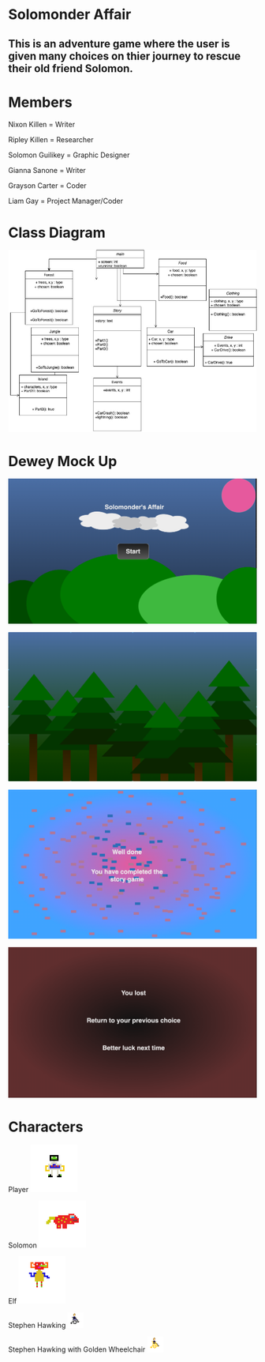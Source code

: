 # Solomonder Affair
## This is an adventure game where the user is given many choices on thier journey to rescue their old friend Solomon. 

# Members
 Nixon Killen = Writer 
 
 Ripley Killen = Researcher
 
 Solomon Guilikey = Graphic Designer
 
 Gianna Sanone = Writer
 
 Grayson Carter = Coder
 
 Liam Gay = Project Manager/Coder
# Class Diagram

![Gameplay](https://github.com/LiamTGay/Adventure-Story/blob/main/images/Final%20Diagram.jpg?raw=true)

# Dewey Mock Up
![Start Screen](https://github.com/LiamTGay/Adventure-Story/blob/main/images/Start%20Screen.png?raw=true)

![Forest Background](https://github.com/LiamTGay/Adventure-Story/blob/main/images/Forest.png?raw=true)

![Win Screen](https://github.com/LiamTGay/Adventure-Story/blob/main/images/Win%20Screen.png?raw=true)

![Lose Screen](https://github.com/LiamTGay/Adventure-Story/blob/main/images/Lose%20Screen.png?raw=true)

# Characters
Player
![Player](https://github.com/LiamTGay/Adventure-Story/blob/main/images/New%20Piskel-1.png%20(1).png?raw=true)

Solomon
![Solomonder](https://github.com/LiamTGay/Adventure-Story/blob/main/images/Real%20Solomonder.png?raw=true)

Elf
![Elf](https://github.com/LiamTGay/Adventure-Story/blob/main/images/Elf.png?raw=true)

Stephen Hawking 
![Stephen Hawking](https://github.com/LiamTGay/Adventure-Story/blob/main/images/StephenHawkingWithWhellchair.png?raw=true)

Stephen Hawking with Golden Wheelchair
![Stephen Hawking with Golden Wheelchair](https://github.com/LiamTGay/Adventure-Story/blob/main/images/GoldenWheelchairWithStephenHawking.png?raw=true)
